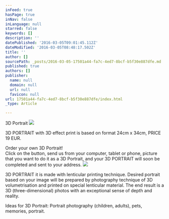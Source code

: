 ```yaml
---
inFeed: true
hasPage: true
inNav: false
inLanguage: null
starred: false
keywords: []
description: ''
datePublished: '2016-03-05T09:01:45.112Z'
dateModified: '2016-03-05T08:48:17.502Z'
title: ''
author: []
sourcePath: _posts/2016-03-05-17501a44-fa7c-4ed7-8bcf-b5f30e887dfe.md
published: true
authors: []
publisher:
  name: null
  domain: null
  url: null
  favicon: null
url: 17501a44-fa7c-4ed7-8bcf-b5f30e887dfe/index.html
_type: Article

---
```

3D Portrait
![](https://the-grid-user-content.s3-us-west-2.amazonaws.com/ece653a3-67a0-40c6-9873-0e63bdb2b66b.gif)

3D PORTRAIT with 3D effect print is based on format 24cm x 34cm, 
PRICE 19 EUR.

Order your own 3D Portrait!  
Click on the button, send us from your computer, tablet or phone, picture that you want to do it as a 3D Portrait, and your 3D PORTRAIT will soon be completed and sent to your address.
![](https://the-grid-user-content.s3-us-west-2.amazonaws.com/4f96d988-8ea9-47eb-a142-b1cb2429a398.jpg)

3D PORTRAIT it is made with lenticular printing technique. Desired portrait based on your image will be prepared by photography technique of 3D volumetrisation and printed on special lenticular material. The end result is a 3D (three-dimensional) photos with an exceptional sense of depth and reality.
  
Ideas for 3D Portrait: Portrait photography (children, adults), pets, memories, portrait.
